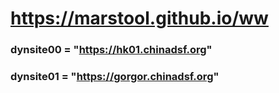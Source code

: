 # https://marstool.github.io/ww

### dynsite00 = "https://hk01.chinadsf.org"
### dynsite01 = "https://gorgor.chinadsf.org"
